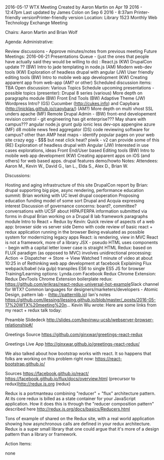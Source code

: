 2016-05-17 WTX Meeting
Created by Aaron Martin on Apr 19 2016 - 12:47pm 
Last updated by James Colon on Sep 6 2016 - 8:37am
Printer-friendly versionPrinter-friendly version
Location:  Library 1523
Monthly Web Technology Exchange Meeting

Chairs: Aaron Martin and Brian Wolf

Agenda: 
Administrative:

Review discussions - Approve minutes/notes from previous meeting
Future Meetings: 2016-06-21
Presentations Queue - (just the ones that people have actually said they would be willing to do) :
React.js (KW)
DrupalCon update ?? (BW)
Intro to jade templating in node.js (AM)
Modern web-dev tools (KW)
Exploration of headless drupal with angular (JW)
User friendly editing tools (BW)
Intro to mobile web app development (KW)
Creating apparent app from web-app (AM? or other)
Scheduled discussion items:
TBA
Open discussion:
Various Topics
Schedule upcoming presentations - possible topics (presenter):
Drupal 8 series (various)
More depth on paragraphs module (BW)
Front End Tools (BW)
Adaptive Theme (JW)
Wordpress Intro? (GS)
Cucumber (http://cukes.info) and Capybara (http://jnicklas.github.io/capybara/) (AM?)
More depth on multi vhost SSL unders apache (MF)
Remote Drupal Admin - (BW)
front-end developement
revision control - git
engineering has git enterprise???  May share with campus???
angular
node.js
grunt
gulp
ionic
less
dev-ops
appengine
azure (MF)
d8
mobile news feed aggregator (DS)
code reviewing software for campus?  other than AMP
heat maps - identify popular pages on your web site
crazy egg - $$$ but neat
click heat?
piwik - v2 can provide some of this (RE)
Exploration of headless drupal with Angular (JW)
Interested in use cases explorations, ideas
Front End/User based Editing tools (BW)
Intro to mobile web app development (KW)
Creating apparent apps on iOS (and others) for web based apps.
drupal features demo/howto
Notes: 
Attendees:  Aaron M., Kevin W., David G., Ian L., Elda S., Alex D., Brian W.

Discussions:

Hosting and aging infrastructure of this site
DrupalCon report by Brian:
drupal supporting big pipe, async rendering, performance
education summit: Brian working with UC level drupal cooperation
Proposing education funding model of some sort
Drupal and Acquia expressing interest
Discussion of governance concerns: board?, committee?
conversations with UCSF about HIPA/FERPA information submitted via forms in drupal
Brian working on a Drupal 8 lab framework
paragraphs module
Intro to React + Redux by Kevin:
Quick review of aspects of a web app: browser side vs server side
Demo with code review of basic react + redux application running in the browser
Being evaluated as possible system for modernizing legacy apps
React:
is rendering, view in MVC
React is not a framework, more of a library
JSX - pseudo HTML
uses components - begin with a capital letter 
lower case is straight HTML
Redux:
​​based on FLUX paradigm (as opposed to MVC)
involves unidirectional processing: Action -> Dispatcher -> Store -> View
Watched 1 minute of video at about 10:25 in of Rethinking web app development at facebook Explaining Flux
webpack/babel (via gulp) transpiles ES6 to single ES5 JS for browser
Training/Learning options:
Lynda.com
Facebook 
Redux Chrome Extension: Redux DevTools Chrome Extension
boilerplate redux: https://github.com/erikras/react-redux-universal-hot-example
​Slack channel for WTX?
Common languages for designers/marketers/developers - Atomic Design, pattern lab - (http://patternlib.io)
Ian's notes https://github.com/ilessing/ilessing.github.io/blob/master/_posts/2016-05-17%20WTX%20meeting%20n...
Kevin Wu wrote: Here are some links from my react + redux talk today:

Preamble Slidedeck http://slides.com/kevinwu-ucsb/webserver-browser-relationship#/

Greetings Source https://github.com/ginxwar/greetings-react-redux

Greetings Live App http://ginxwar.github.io/greetings-react-redux/

We also talked about how bootstrap works with react. It so happens that folks are working on this problem right now:
https://react-bootstrap.github.io/

Sources https://facebook.github.io/react/ https://facebook.github.io/flux/docs/overview.html (precursor to redux)http://redux.js.org (redux)

Redux is a portmanteau combining "reducer" + "flux" architecture pattern. At its core redux is billed as a state container for your JavaScript application. How it does this is through the "reducer composition pattern" described here http://redux.js.org/docs/basics/Reducers.html

Tons of example of shared on the Redux site, with a real world application showing how asynchronous calls are defined in your redux architecture. Redux is a super small library that one could argue that it's more of a design pattern than a library or framework.

Action Items:

none